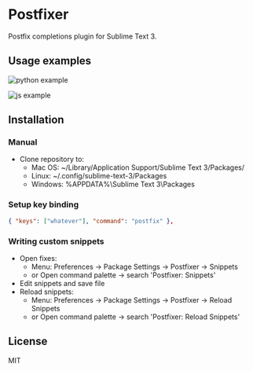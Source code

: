 # Postfixer

Postfix completions plugin for Sublime Text 3.


## Usage examples

![python example](https://raw.githubusercontent.com/mbnuqw/sublime-postfixer/master/docs/py.gif)

![js example](https://raw.githubusercontent.com/mbnuqw/sublime-postfixer/master/docs/js.gif)


## Installation

### Manual

- Clone repository to:
    - Mac OS: ~/Library/Application Support/Sublime Text 3/Packages/
    - Linux: ~/.config/sublime-text-3/Packages
    - Windows: %APPDATA%\Sublime Text 3\Packages

### Setup key binding

```json
{ "keys": ["whatever"], "command": "postfix" },
```

### Writing custom snippets

- Open fixes:
    - Menu: Preferences -> Package Settings -> Postfixer -> Snippets
    - or Open command palette -> search 'Postfixer: Snippets'
- Edit snippets and save file
- Reload snippets:
    - Menu: Preferences -> Package Settings -> Postfixer -> Reload Snippets
    - or Open command palette -> search 'Postfixer: Reload Snippets'


## License

MIT